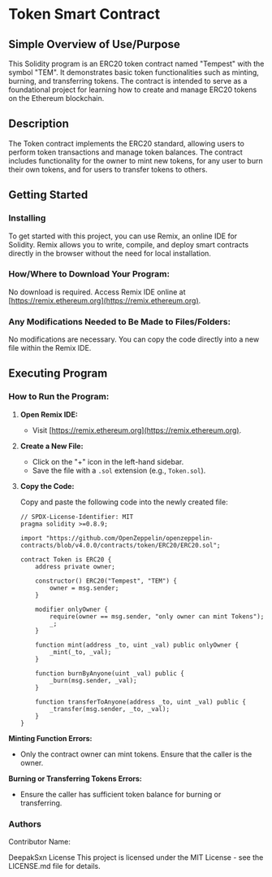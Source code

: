# Token Smart Contract

## Simple Overview of Use/Purpose
This Solidity program is an ERC20 token contract named "Tempest" with the symbol "TEM". It demonstrates basic token functionalities such as minting, burning, and transferring tokens. The contract is intended to serve as a foundational project for learning how to create and manage ERC20 tokens on the Ethereum blockchain.

## Description
The Token contract implements the ERC20 standard, allowing users to perform token transactions and manage token balances. The contract includes functionality for the owner to mint new tokens, for any user to burn their own tokens, and for users to transfer tokens to others.

## Getting Started

### Installing
To get started with this project, you can use Remix, an online IDE for Solidity. Remix allows you to write, compile, and deploy smart contracts directly in the browser without the need for local installation.

### How/Where to Download Your Program:
No download is required. Access Remix IDE online at [https://remix.ethereum.org](https://remix.ethereum.org).

### Any Modifications Needed to Be Made to Files/Folders:
No modifications are necessary. You can copy the code directly into a new file within the Remix IDE.

## Executing Program

### How to Run the Program:

1. **Open Remix IDE:**
   - Visit [https://remix.ethereum.org](https://remix.ethereum.org).

2. **Create a New File:**
   - Click on the "+" icon in the left-hand sidebar.
   - Save the file with a `.sol` extension (e.g., `Token.sol`).

3. **Copy the Code:**

   Copy and paste the following code into the newly created file:

   ```solidity
   // SPDX-License-Identifier: MIT
   pragma solidity >=0.8.9;

   import "https://github.com/OpenZeppelin/openzeppelin-contracts/blob/v4.0.0/contracts/token/ERC20/ERC20.sol";

   contract Token is ERC20 {
       address private owner;

       constructor() ERC20("Tempest", "TEM") {
           owner = msg.sender;
       } 

       modifier onlyOwner {
           require(owner == msg.sender, "only owner can mint Tokens");
           _;
       }

       function mint(address _to, uint _val) public onlyOwner {
           _mint(_to, _val);
       }

       function burnByAnyone(uint _val) public {
           _burn(msg.sender, _val);
       }

       function transferToAnyone(address _to, uint _val) public {
           _transfer(msg.sender, _to, _val);
       }
   }

**Minting Function Errors:**
  - Only the contract owner can mint tokens. Ensure that the caller is the owner.

**Burning or Transferring Tokens Errors:**
  - Ensure the caller has sufficient token balance for burning or transferring.


### Authors
Contributor Name:

DeepakSxn
License
This project is licensed under the MIT License - see the LICENSE.md file for details.
